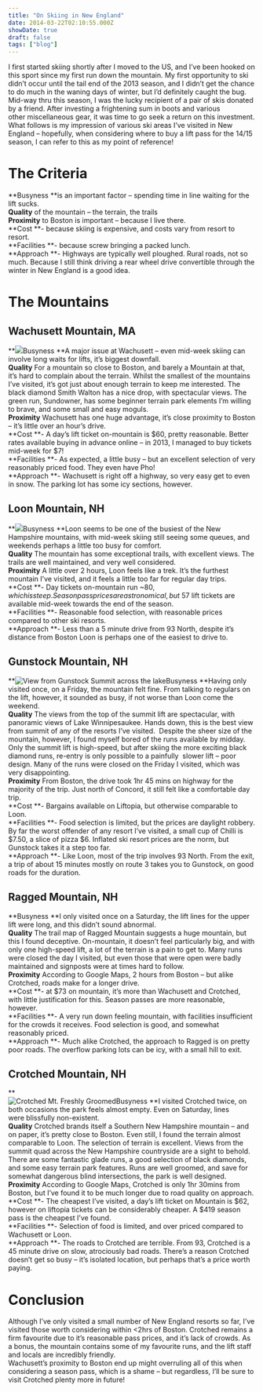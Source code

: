 ```yaml
---
title: "On Skiing in New England"
date: 2014-03-22T02:10:55.000Z
showDate: true
draft: false
tags: ["blog"]
---
```



I first started skiing shortly after I moved to the US, and I’ve been hooked on this sport since my first run down the mountain. My first opportunity to ski didn’t occur until the tail end of the 2013 season, and I didn’t get the chance to do much in the waning days of winter, but I’d definitely caught the bug. Mid-way thru this season, I was the lucky recipient of a pair of skis donated by a friend. After investing a frightening sum in boots and various other miscellaneous gear, it was time to go seek a return on this investment. What follows is my impression of various ski areas I’ve visited in New England – hopefully, when considering where to buy a lift pass for the 14/15 season, I can refer to this as my point of reference!


#  The Criteria

**Busyness **is an important factor – spending time in line waiting for the lift sucks.  
**Quality** of the mountain – the terrain, the trails  
**Proximity** to Boston is important – because I live there.  
**Cost **- because skiing is expensive, and costs vary from resort to resort.  
**Facilities **- because screw bringing a packed lunch.  
**Approach **- Highways are typically well ploughed. Rural roads, not so much. Because I still think driving a rear wheel drive convertible through the winter in New England is a good idea.


#  The Mountains


##  Wachusett Mountain, MA

**![](http://res.cloudinary.com/cianclarke/image/upload/c_scale,w_496/v1396649291/wachusett_bqgbbl.jpg)Busyness **A major issue at Wachusett – even mid-week skiing can involve long waits for lifts, it’s biggest downfall.  
**Quality** For a mountain so close to Boston, and barely a Mountain at that, it’s hard to complain about the terrain. Whilst the smallest of the mountains I’ve visited, it’s got just about enough terrain to keep me interested. The black diamond Smith Walton has a nice drop, with spectacular views. The green run, Sundowner, has some beginner terrain park elements I’m willing to brave, and some small and easy moguls.  
**Proximity** Wachusett has one huge advantage, it’s close proximity to Boston – it’s little over an hour’s drive.  
**Cost **- A day’s lift ticket on-mountain is $60, pretty reasonable. Better rates available buying in advance online – in 2013, I managed to buy tickets mid-week for $7!  
**Facilities **- As expected, a little busy – but an excellent selection of very reasonably priced food. They even have Pho!  
**Approach **- Wachusett is right off a highway, so very easy get to even in snow. The parking lot has some icy sections, however.


##  Loon Mountain, NH

**![](http://res.cloudinary.com/cianclarke/image/upload/c_scale,w_612/v1396649291/loon_he7v7m.jpg)Busyness **Loon seems to be one of the busiest of the New Hampshire mountains, with mid-week skiing still seeing some queues, and weekends perhaps a little too busy for comfort.  
**Quality** The mountain has some exceptional trails, with excellent views. The trails are well maintained, and very well considered.  
**Proximity** A little over 2 hours, Loon feels like a trek. It’s the furthest mountain I’ve visited, and it feels a little too far for regular day trips.  
**Cost **- Day tickets on-mountain run ~$80, which is steep. Season pass prices are astronomical, but ~$57 lift tickets are available mid-week towards the end of the season.  
**Facilities **- Reasonable food selection, with reasonable prices compared to other ski resorts.  
**Approach **- Less than a 5 minute drive from 93 North, despite it’s distance from Boston Loon is perhaps one of the easiest to drive to.


##  Gunstock Mountain, NH

**![](http://res.cloudinary.com/cianclarke/image/upload/v1396649291/gunstock_y5vlkc.jpg "View from Gunstock Summit across the lake")Busyness **Having only visited once, on a Friday, the mountain felt fine. From talking to regulars on the lift, however, it sounded as busy, if not worse than Loon come the weekend.  
**Quality** The views from the top of the summit lift are spectacular, with panoramic views of Lake Winnipesaukee. Hands down, this is the best view from summit of any of the resorts I’ve visited.  Despite the sheer size of the mountain, however, I found myself bored of the runs available by midday. Only the summit lift is high-speed, but after skiing the more exciting black diamond runs, re-entry is only possible to a painfully  slower lift – poor design. Many of the runs were closed on the Friday I visited, which was very disappointing.  
**Proximity** From Boston, the drive took 1hr 45 mins on highway for the majority of the trip. Just north of Concord, it still felt like a comfortable day trip.  
**Cost **- Bargains available on Liftopia, but otherwise comparable to Loon.  
**Facilities **- Food selection is limited, but the prices are daylight robbery. By far the worst offender of any resort I’ve visited, a small cup of Chilli is $7.50, a slice of pizza $6. Inflated ski resort prices are the norm, but Gunstock takes it a step too far.  
**Approach **- Like Loon, most of the trip involves 93 North. From the exit, a trip of about 15 minutes mostly on route 3 takes you to Gunstock, on good roads for the duration.


##  Ragged Mountain, NH

**Busyness **I only visited once on a Saturday, the lift lines for the upper lift were long, and this didn’t sound abnormal.  
**Quality** The trail map of Ragged Mountain suggests a huge mountain, but this I found deceptive. On-mountain, it doesn’t feel particularly big, and with only one high-speed lift, a lot of the terrain is a pain to get to. Many runs were closed the day I visited, but even those that were open were badly maintained and signposts were at times hard to follow.  
**Proximity** According to Google Maps, 2 hours from Boston – but alike Crotched, roads make for a longer drive.  
**Cost **- at $73 on mountain, it’s more than Wachusett and Crotched, with little justification for this. Season passes are more reasonable, however.  
**Facilities **- A very run down feeling mountain, with facilities insufficient for the crowds it receives. Food selection is good, and somewhat reasonably priced.  
**Approach **- Much alike Crotched, the approach to Ragged is on pretty poor roads. The overflow parking lots can be icy, with a small hill to exit.


##  Crotched Mountain, NH

**  
![](http://res.cloudinary.com/cianclarke/image/upload/c_scale,w_695/v1396649289/crotched2_bo3o1e.jpg "Crotched Mt. Freshly Groomed")Busyness **I visited Crotched twice, on both occasions the park feels almost empty. Even on Saturday, lines  
 were blissfully non-existent.  
**Quality** Crotched brands itself a Southern New Hampshire mountain – and on paper, it’s pretty close to Boston. Even still, I found the terrain almost comparable to Loon. The selection of terrain is excellent. Views from the summit quad across the New Hampshire countryside are a sight to behold. There are some fantastic glade runs, a good selection of black diamonds, and some easy terrain park features. Runs are well groomed, and save for somewhat dangerous blind intersections, the park is well designed.  
**Proximity** According to Google Maps, Crotched is only 1hr 30mins from Boston, but I’ve found it to be much longer due to road quality on approach.  
**Cost **- The cheapest I’ve visited, a day’s lift ticket on Mountain is $62, however on liftopia tickets can be considerably cheaper. A $419 season pass is the cheapest I’ve found.  
**Facilities **- Selection of food is limited, and over priced compared to Wachusett or Loon.  
**Approach **- The roads to Crotched are terrible. From 93, Crotched is a 45 minute drive on slow, atrociously bad roads. There’s a reason Crotched doesn’t get so busy – it’s isolated location, but perhaps that’s a price worth paying.


#  Conclusion

Although I’ve only visited a small number of New England resorts so far, I’ve visited those worth considering within <2hrs of Boston. Crotched remains a firm favourite due to it’s reasonable pass prices, and it’s lack of crowds. As a bonus, the mountain contains some of my favourite runs, and the lift staff and locals are incredibly friendly.  
 Wachusett’s proximity to Boston end up might overruling all of this when considering a season pass, which is a shame – but regardless, I’ll be sure to visit Crotched plenty more in future!

 



